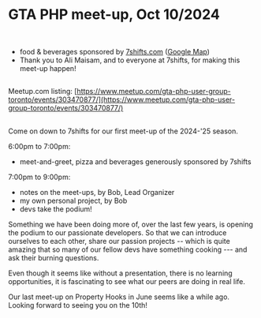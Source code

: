 # GTA PHP meet-up, Oct 10/2024
<br>

- food & beverages sponsored by [7shifts.com](https://7shifts.com) ([Google Map](https://maps.app.goo.gl/kEiQ3KsnjafybhJb9))
- Thank you to Ali Maisam, and to everyone at 7shifts, for making this meet-up happen!

##
Meetup.com listing: [https://www.meetup.com/gta-php-user-group-toronto/events/303470877/](https://www.meetup.com/gta-php-user-group-toronto/events/303470877/)

##
Come on down to 7shifts for our first meet-up of the 2024-'25 season.

6:00pm to 7:00pm: 

- meet-and-greet, pizza and beverages generously sponsored by 7shifts

7:00pm to 9:00pm: 

- notes on the meet-ups, by Bob, Lead Organizer
- my own personal project, by Bob
- devs take the podium!

Something we have been doing more of, over the last few years, is opening the podium to our passionate developers. So that we can introduce ourselves to each other, share our passion projects -- which is quite amazing that so many of our fellow devs have something cooking  --- and ask their burning questions. 

Even though it seems like without a presentation, there is no learning opportunities, it is fascinating to see what our peers are doing in real life. 

Our last meet-up on Property Hooks in June seems like a while ago. Looking forward to seeing you on the 10th!
